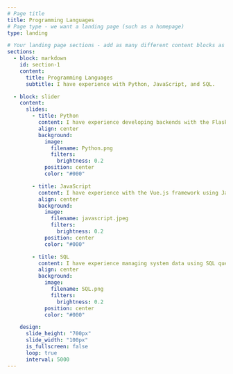 ```yaml
---
# Page title
title: Programming Languages
# Page type - we want a landing page (such as a homepage)
type: landing

# Your landing page sections - add as many different content blocks as you like
sections:
  - block: markdown
    id: section-1
    content:
      title: Programming Languages
      subtitle: I have experience with Python, JavaScript, and SQL.

  - block: slider
    content:
      slides:
        - title: Python
          content: I have experience developing backends with the Flask framework using Python. Python's simplicity and extensibility have helped me quickly create prototypes or solve complex problems using various libraries.
          align: center
          background:
            image:
              filename: Python.png
              filters:
                brightness: 0.2
            position: center
            color: "#000"

        - title: JavaScript
          content: I have experience with the Vue.js framework using JavaScript. JavaScript is a language that is very suitable for controlling the client-side behavior of web applications and responding to user interactions, and with Vue, I focused on implementing interactive UI.
          align: center
          background:
            image:
              filename: javascript.jpeg
              filters:
                brightness: 0.2
            position: center
            color: "#000"

        - title: SQL
          content: I have experience managing system data using SQL queries via MYSQL. I focused on performing fast data retrieval and management through database design and optimization, and extracting and analyzing data from multiple tables using complex queries.
          align: center
          background:
            image:
              filename: SQL.png
              filters:
                brightness: 0.2
            position: center
            color: "#000"

    design:
      slide_height: "700px"
      slide_width: "100px"
      is_fullscreen: false
      loop: true
      interval: 5000
---
```

